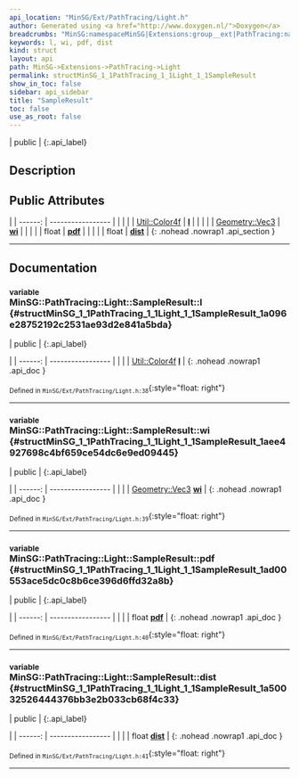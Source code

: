 ```yaml
---
api_location: "MinSG/Ext/PathTracing/Light.h"
author: Generated using <a href="http://www.doxygen.nl/">Doxygen</a>
breadcrumbs: "MinSG:namespaceMinSG|Extensions:group__ext|PathTracing:namespaceMinSG_1_1PathTracing|Light:classMinSG_1_1PathTracing_1_1Light"
keywords: l, wi, pdf, dist
kind: struct
layout: api
path: MinSG->Extensions->PathTracing->Light
permalink: structMinSG_1_1PathTracing_1_1Light_1_1SampleResult
show_in_toc: false
sidebar: api_sidebar
title: "SampleResult"
toc: false
use_as_root: false
---
```


| public |
{:.api_label}

## Description





## Public Attributes

|
| ------: | ----------------- |
|  | |
| [Util::Color4f](classUtil_1_1Color4f) | **[l](#structMinSG_1_1PathTracing_1_1Light_1_1SampleResult_1a096e28752192c2531ae93d2e841a5bda)**  |
|  | |
| [Geometry::Vec3](namespaceGeometry#namespaceGeometry_1ab29e4544da9b15b5bf224cbf5b691313) | **[wi](#structMinSG_1_1PathTracing_1_1Light_1_1SampleResult_1aee4927698c4bf659ce54dc6e9ed09445)**  |
|  | |
| float | **[pdf](#structMinSG_1_1PathTracing_1_1Light_1_1SampleResult_1ad00553ace5dc0c8b6ce396d6ffd32a8b)**  |
|  | |
| float | **[dist](#structMinSG_1_1PathTracing_1_1Light_1_1SampleResult_1a50032526444376bb3e2b033cb68f4c33)**  |
{: .nohead .nowrap1 .api_section }


-------------------------------------------------------------------

## Documentation

### <small>variable</small><br/> MinSG::PathTracing::Light::SampleResult::l {#structMinSG_1_1PathTracing_1_1Light_1_1SampleResult_1a096e28752192c2531ae93d2e841a5bda}

| public |
{:.api_label}

|
| ------: | ----------------- |
|  |
| [Util::Color4f](classUtil_1_1Color4f) **[l](#structMinSG_1_1PathTracing_1_1Light_1_1SampleResult_1a096e28752192c2531ae93d2e841a5bda)**  |
{: .nohead .nowrap1 .api_doc }





<sub>Defined in `MinSG/Ext/PathTracing/Light.h:38`</sub>{:style="float: right"}

-------------------------------------------------------------------

### <small>variable</small><br/> MinSG::PathTracing::Light::SampleResult::wi {#structMinSG_1_1PathTracing_1_1Light_1_1SampleResult_1aee4927698c4bf659ce54dc6e9ed09445}

| public |
{:.api_label}

|
| ------: | ----------------- |
|  |
| [Geometry::Vec3](namespaceGeometry#namespaceGeometry_1ab29e4544da9b15b5bf224cbf5b691313) **[wi](#structMinSG_1_1PathTracing_1_1Light_1_1SampleResult_1aee4927698c4bf659ce54dc6e9ed09445)**  |
{: .nohead .nowrap1 .api_doc }





<sub>Defined in `MinSG/Ext/PathTracing/Light.h:39`</sub>{:style="float: right"}

-------------------------------------------------------------------

### <small>variable</small><br/> MinSG::PathTracing::Light::SampleResult::pdf {#structMinSG_1_1PathTracing_1_1Light_1_1SampleResult_1ad00553ace5dc0c8b6ce396d6ffd32a8b}

| public |
{:.api_label}

|
| ------: | ----------------- |
|  |
| float **[pdf](#structMinSG_1_1PathTracing_1_1Light_1_1SampleResult_1ad00553ace5dc0c8b6ce396d6ffd32a8b)**  |
{: .nohead .nowrap1 .api_doc }





<sub>Defined in `MinSG/Ext/PathTracing/Light.h:40`</sub>{:style="float: right"}

-------------------------------------------------------------------

### <small>variable</small><br/> MinSG::PathTracing::Light::SampleResult::dist {#structMinSG_1_1PathTracing_1_1Light_1_1SampleResult_1a50032526444376bb3e2b033cb68f4c33}

| public |
{:.api_label}

|
| ------: | ----------------- |
|  |
| float **[dist](#structMinSG_1_1PathTracing_1_1Light_1_1SampleResult_1a50032526444376bb3e2b033cb68f4c33)**  |
{: .nohead .nowrap1 .api_doc }





<sub>Defined in `MinSG/Ext/PathTracing/Light.h:41`</sub>{:style="float: right"}

-------------------------------------------------------------------

